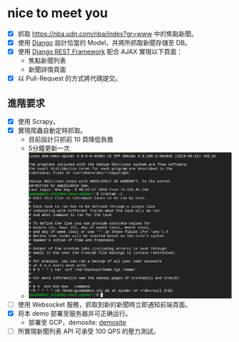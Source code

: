 # nice to meet you
- [X] 抓取 https://nba.udn.com/nba/index?gr=www 中的焦點新聞。
- [X] 使用 [Django](https://www.djangoproject.com/) 設計恰當的 Model，并將所抓取新聞存儲至 DB。
- [X] 使用 [Django REST Framework](http://www.django-rest-framework.org/) 配合 AJAX 實現以下頁面：
	 * 焦點新聞列表
	 * 新聞詳情頁面
- [X] 以 Pull-Request 的方式將代碼提交。
	
## 進階要求
- [X] 使用 Scrapy。
- [X] 實現爬蟲自動定時抓取。
	* 目前設計只抓前 10 頁降低負擔
	* 5分鐘更新一次
	* ![](img/1.PNG)
- [ ] 使用 Websocket 服務，抓取到新的新聞時立即通知前端頁面。
- [X] 将本 demo 部署至服务器并可正确运行。
	* 部署至 GCP，demosite: [demosite](https://interviewtestproject.appspot.com/#)
- [ ] 所實現新聞列表 API 可承受 100 QPS 的壓力測試。
